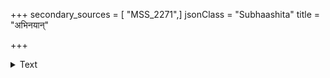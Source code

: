 +++
secondary_sources = [ "MSS_2271",]
jsonClass = "Subhaashita"
title = "अभिनयान्"

+++

<details><summary>Text</summary>

अभिनयान् परिचेतुमिवोद्यता मलयमारुतकम्पितपल्लवा।  
अमदयत् सहकारलता मनः सकलिका कलिकामजितामपि॥
</details>
